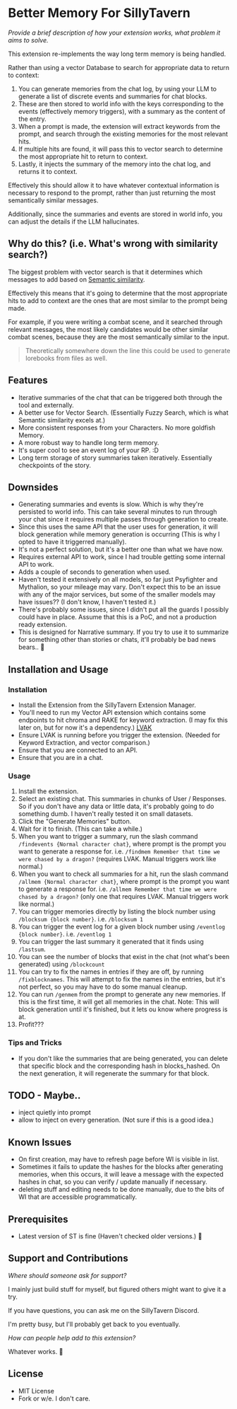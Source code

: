 # Better Memory For SillyTavern

*Provide a brief description of how your extension works, what problem it aims to solve.*

This extension re-implements the way long term memory is being handled. 

Rather than using a vector Database to search for appropriate data to return to context:

1. You can generate memories from the chat log, by using your LLM to generate a list of discrete events and summaries for chat blocks.
1. These are then stored to world info with the keys corresponding to the events (effectively memory triggers), with a summary as the content of the entry.
1. When a prompt is made, the extension will extract keywords from the prompt, and search through the existing memories for the most relevant hits.
1. If multiple hits are found, it will pass this to vector search to determine the most appropriate hit to return to context.
1. Lastly, it injects the summary of the memory into the chat log, and returns it to context. 

Effectively this should allow it to have whatever contextual information is necessary to respond to the prompt, rather than just returning the most semantically similar messages.

Additionally, since the summaries and events are stored in world info, you can adjust the details if the LLM hallucinates.

## Why do this?  (i.e. What's wrong with similarity search?)

The biggest problem with vector search is that it determines which messages to add based on [Semantic similarity](https://www.sbert.net/examples/applications/semantic-search/README.html]).

Effectively this means that it's going to determine that the most appropriate hits to add to context are the ones that are most similar to the prompt being made. 

For example, if you were writing a combat scene, and it searched through relevant messages, the most likely candidates would be other similar combat scenes, because they are the most semantically similar to the input.


> Theoretically somewhere down the line this could be used to generate lorebooks from files as well.


## Features

- Iterative summaries of the chat that can be triggered both through the tool and externally.
- A better use for Vector Search. (Essentially Fuzzy Search, which is what Semantic similarity excels at.)
- More consistent responses from your Characters. No more goldfish Memory.
- A more robust way to handle long term memory.
- It's super cool to see an event log of your RP. :D 
- Long term storage of story summaries taken iteratively. Essentially checkpoints of the story.

## Downsides
- Generating summaries and events is slow. Which is why they're persisted to world info. This can take several minutes to run through your chat since it requires multiple passes through generation to create.
- Since this uses the same API that the user uses for generation, it will block generation while memory generation is occurring (This is why I opted to have it triggerred manually). 
- It's not a perfect solution, but it's a better one than what we have now.
- Requires external API to work, since I had trouble getting some internal API to work.
- Adds a couple of seconds to generation when used. 
- Haven't tested it extensively on all models, so far just Psyfighter and Mythalion, so your mileage may vary. Don't expect this to be an issue with any of the major services, but some of the smaller models may have issues?? (I don't know, I haven't tested it.)
- There's probably some issues, since I didn't put all the guards I possibly could have in place. Assume that this is a PoC, and not a production ready extension.
- This is designed for Narrative summary. If you try to use it to summarize for something other than stories or chats, it'll probably be bad news bears.. :shrug:

## Installation and Usage

### Installation
- Install the Extension from the SillyTavern Extension Manager.
- You'll need to run my Vector API extension which contains some endpoints to hit chroma and RAKE for keyword extraction. (I may fix this later on, but for now it's a dependency.) [LVAK](https://github.com/Nexus333/LVAK)
- Ensure LVAK is running before you trigger the extension. (Needed for Keyword Extraction, and vector comparison.)
- Ensure that you are connected to an API. 
- Ensure that you are in a chat. 

### Usage

1. Install the extension.
2. Select an existing chat. This summaries in chunks of User / Responses. So if you don't have any data or little data, it's probably going to do something dumb. I haven't really tested it on small datasets. 
3. Click the "Generate Memories" button.
4. Wait for it to finish. (This can take a while.)
5. When you want to trigger a summary, run the slash command `/findevents {Normal character chat}`,  where prompt is the prompt you want to generate a response for. i.e. `/findmem Remember that time we were chased by a dragon?` (requires LVAK. Manual triggers work like normal.)
6. When you want to check all summaries for a hit, run the slash command `/allmem {Normal character chat}`,  where prompt is the prompt you want to generate a response for. i.e. `/allmem Remember that time we were chased by a dragon?` (only one that requires LVAK. Manual triggers work like normal.)
6. You can trigger memories directly by listing the block number using `/blocksum {block number}`. i.e. `/blocksum 1`
7. You can trigger the event log for a given block number using `/eventlog {block number}`. i.e. `/eventlog 1`
8. You can trigger the last summary it generated that it finds using `/lastsum`.
8. You can see the number of blocks that exist in the chat (not what's been generated) using `/blockcount`
9. You can try to fix the names in entries if they are off, by running `/fixblocknames`. This will attempt to fix the names in the entries, but it's not perfect, so you may have to do some manual cleanup.
9. You can run `/genmem` from the prompt to generate any new memories. If this is the first time, it will get all memories in the chat. Note: This will block generation until it's finished, but it lets ou know where progress is at.
7. Profit???

### Tips and Tricks
- If you don't like the summaries that are being generated, you can delete that specific block and the corresponding hash in blocks_hashed. On the next generation, it will regenerate the summary for that block.

## TODO - Maybe..
- inject quietly into prompt
- allow to inject on every generation. (Not sure if this is a good idea.)

## Known Issues
- On first creation, may have to refresh page before WI is visible in list. 
- Sometimes it fails to update the hashes for the blocks after generating memories, when this occurs, it will leave a message with the expected hashes in chat, so you can verify / update manually if necessary.
- deleting stuff and editing needs to be done manually, due to the bits of WI that are accessible programmatically.

## Prerequisites

- Latest version of ST is fine (Haven't checked older versions.) :shrug:

## Support and Contributions

*Where should someone ask for support?*

I mainly just build stuff for myself, but figured others might want to give it a try. 

If you have questions, you can ask me on the SillyTavern Discord. 

I'm pretty busy, but I'll probably get back to you eventually.

*How can people help add to this extension?*

Whatever works. :shrug:

## License

- MIT License
- Fork or w/e. I don't care.
